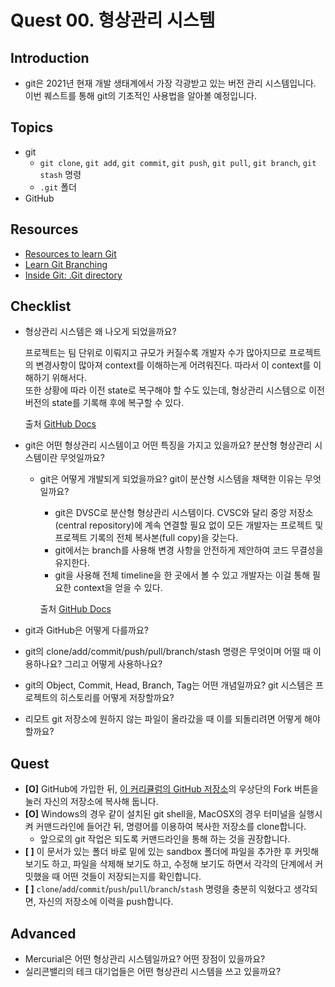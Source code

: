 # Quest 00. 형상관리 시스템

## Introduction
* git은 2021년 현재 개발 생태계에서 가장 각광받고 있는 버전 관리 시스템입니다. 이번 퀘스트를 통해 git의 기초적인 사용법을 알아볼 예정입니다.

## Topics
* git
  * `git clone`, `git add`, `git commit`, `git push`, `git pull`, `git branch`, `git stash` 명령
  * `.git` 폴더
* GitHub

## Resources
* [Resources to learn Git](https://try.github.io)
* [Learn Git Branching](https://learngitbranching.js.org/?locale=ko)
* [Inside Git: .Git directory](https://githowto.com/git_internals_git_directory)

## Checklist
* 형상관리 시스템은 왜 나오게 되었을까요?

  프로젝트는 팀 단위로 이뤄지고 규모가 커질수록 개발자 수가 많아지므로 프로젝트의 변경사항이 많아져 context를 이해하는게 어려워진다. 따라서 이 context를 이해하기 위해서다.    
  또한 상황에 따라 이전 state로 복구해야 할 수도 있는데, 형상관리 시스템으로 이전 버전의 state를 기록해 후에 복구할 수 있다.

  출처
  [GitHub Docs](https://docs.github.com/en/get-started/using-git/about-git)

* git은 어떤 형상관리 시스템이고 어떤 특징을 가지고 있을까요? 분산형 형상관리 시스템이란 무엇일까요?
  * git은 어떻게 개발되게 되었을까요? git이 분산형 시스템을 채택한 이유는 무엇일까요?
    - git은 DVSC로 분산형 형상관리 시스템이다. CVSC와 달리 중앙 저장소(central repository)에 계속 연결할 필요 없이 모든 개발자는 프로젝트 및 프로젝트 기록의 전체 복사본(full copy)을 갖는다.
    - git에서는 branch를 사용해 변경 사항을 안전하게 제안하여 코드 무결성을 유지한다.
    - git을 사용해 전체 timeline을 한 곳에서 볼 수 있고 개발자는 이걸 통해 필요한 context을 얻을 수 있다.

    출처
    [GitHub Docs](https://docs.github.com/en/get-started/using-git/about-git)

* git과 GitHub은 어떻게 다를까요?
* git의 clone/add/commit/push/pull/branch/stash 명령은 무엇이며 어떨 때 이용하나요? 그리고 어떻게 사용하나요?
* git의 Object, Commit, Head, Branch, Tag는 어떤 개념일까요? git 시스템은 프로젝트의 히스토리를 어떻게 저장할까요?
* 리모트 git 저장소에 원하지 않는 파일이 올라갔을 때 이를 되돌리려면 어떻게 해야 할까요?

## Quest
* **[O]** GitHub에 가입한 뒤, [이 커리큘럼의 GitHub 저장소](https://github.com/KnowRe-Dev/WebDevCurriculum)의 우상단의 Fork 버튼을 눌러 자신의 저장소에 복사해 둡니다.
* **[O]** Windows의 경우 같이 설치된 git shell을, MacOSX의 경우 터미널을 실행시켜 커맨드라인에 들어간 뒤, 명령어를 이용하여 복사한 저장소를 clone합니다.
  * 앞으로의 git 작업은 되도록 커맨드라인을 통해 하는 것을 권장합니다.
* **[ ]** 이 문서가 있는 폴더 바로 밑에 있는 sandbox 폴더에 파일을 추가한 후 커밋해 보기도 하고, 파일을 삭제해 보기도 하고, 수정해 보기도 하면서 각각의 단계에서 커밋했을 때 어떤 것들이 저장되는지를 확인합니다. 
* **[ ]** `clone`/`add`/`commit`/`push`/`pull`/`branch`/`stash` 명령을 충분히 익혔다고 생각되면, 자신의 저장소에 이력을 push합니다. 

## Advanced
* Mercurial은 어떤 형상관리 시스템일까요? 어떤 장점이 있을까요?
* 실리콘밸리의 테크 대기업들은 어떤 형상관리 시스템을 쓰고 있을까요?
